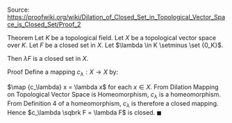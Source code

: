# 

Source: https://proofwiki.org/wiki/Dilation_of_Closed_Set_in_Topological_Vector_Space_is_Closed_Set/Proof_2

Theorem
Let $K$ be a topological field.
Let $X$ be a topological vector space over $K$. 
Let $F$ be a closed set in $X$. 
Let $\lambda \in K \setminus \set {0_K}$.

Then $\lambda F$ is a closed set in $X$.


Proof
Define a mapping $c_\lambda : X \to X$ by:

$\map {c_\lambda} x = \lambda x$
for each $x \in X$.
From Dilation Mapping on Topological Vector Space is Homeomorphism, $c_\lambda$ is a homeomorphism.
From Definition 4 of a homeomorphism, $c_\lambda$ is therefore a closed mapping.
Hence $c_\lambda \sqbrk F = \lambda F$ is closed.
$\blacksquare$





